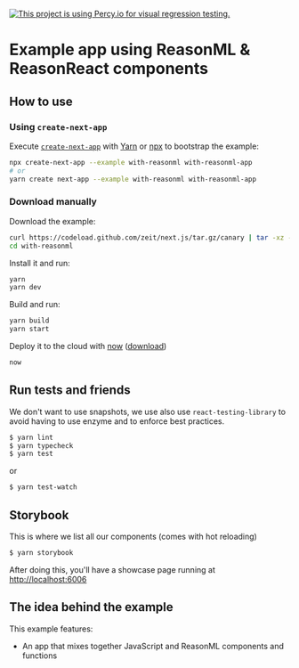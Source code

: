 [![This project is using Percy.io for visual regression testing.](https://percy.io/static/images/percy-badge.svg)](https://percy.io/Dblechoc/with-reasonml)

# Example app using ReasonML & ReasonReact components

## How to use

### Using `create-next-app`

Execute [`create-next-app`](https://github.com/segmentio/create-next-app) with [Yarn](https://yarnpkg.com/lang/en/docs/cli/create/) or [npx](https://github.com/zkat/npx#readme) to bootstrap the example:

```bash
npx create-next-app --example with-reasonml with-reasonml-app
# or
yarn create next-app --example with-reasonml with-reasonml-app
```

### Download manually

Download the example:

```bash
curl https://codeload.github.com/zeit/next.js/tar.gz/canary | tar -xz --strip=2 next.js-canary/examples/with-reasonml
cd with-reasonml
```

Install it and run:

```bash
yarn
yarn dev
```

Build and run:

```bash
yarn build
yarn start
```

Deploy it to the cloud with [now](https://zeit.co/now) ([download](https://zeit.co/download))

```bash
now
```

## Run tests and friends

We don't want to use snapshots, we use also use `react-testing-library` to avoid having to use enzyme and to enforce best practices.

```sh
$ yarn lint
$ yarn typecheck
$ yarn test
```

or

```sh
$ yarn test-watch
```

## Storybook

This is where we list all our components (comes with hot reloading)

```sh
$ yarn storybook
```

After doing this, you'll have a showcase page running at [http://localhost:6006](http://localhost:6006)

## The idea behind the example

This example features:

- An app that mixes together JavaScript and ReasonML components and functions
